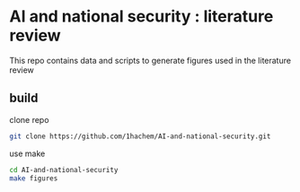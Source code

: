 # AI and national security : literature review
This repo contains data and scripts to generate figures used in the literature review

## build
clone repo 
```bash
git clone https://github.com/1hachem/AI-and-national-security.git
```
use make 
```bash
cd AI-and-national-security
make figures
```
